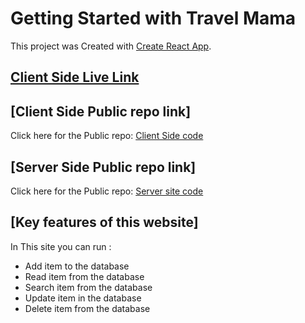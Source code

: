 # Getting Started with Travel Mama

This project was Created with [Create React App](https://infinite-everglades-57126.herokuapp.com).
## [Client Side Live Link](https://dream-cycle-store-kcp.firebaseapp.com/)

## [Client Side Public repo link]
Click here for the Public repo: [Client Side code](https://github.com/samoudud/dream-cycle-store-client-side)



## [Server Side Public repo link]
Click here for the Public repo: [Server site code](https://github.com/samoudud/dream-cycle-store-server-side)


## [Key features of this website]
In This site you can run :
- Add item to the database
- Read item from the database
- Search item from the database
- Update item in the database
- Delete item from the database

    
    